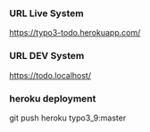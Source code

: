 ### URL Live System

https://typo3-todo.herokuapp.com/

### URL DEV System

https://todo.localhost/

### heroku deployment

git push heroku typo3_9:master